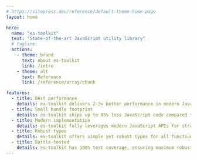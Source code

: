 ```yaml
---
# https://vitepress.dev/reference/default-theme-home-page
layout: home

hero:
  name: "es-toolkit"
  text: "State-of-the-art JavaScript utility library"
  # tagline: 
  actions:
    - theme: brand
      text: About es-toolkit
      link: /intro
    - theme: alt
      text: Reference
      link: /reference/array/chunk

features:
  - title: Best performance
    details: es-toolkit delivers 2-3× better performance in modern JavaScript runtimes compared to other libraries.
  - title: Small bundle footprint
    details: es-toolkit ships up to 95% less JavaScript code compared to other alternative libraries.
  - title: Modern implementation
    details: es-toolkit fully leverages modern JavaScript APIs for straightforward and error-free implementation.
  - title: Robust types
    details: es-toolkit offers simple yet robust types for all functions.
  - title: Battle-tested
    details: es-toolkit has 100% test coverage, ensuring maximum robustness.
---
```


